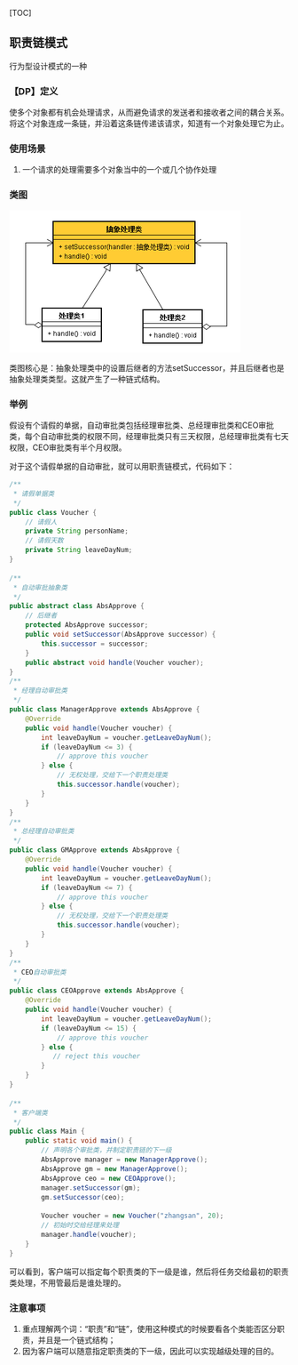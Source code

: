 [TOC]
## 职责链模式
行为型设计模式的一种

### 【DP】定义
使多个对象都有机会处理请求，从而避免请求的发送者和接收者之间的耦合关系。将这个对象连成一条链，并沿着这条链传递该请求，知道有一个对象处理它为止。

### 使用场景
1. 一个请求的处理需要多个对象当中的一个或几个协作处理 

### 类图
![职责链模式](https://github.com/tengyuanjack/Blogs/blob/master/attachments/graphs/design-pattern/%E8%81%8C%E8%B4%A3%E9%93%BE%E6%A8%A1%E5%BC%8F.png)

类图核心是：抽象处理类中的设置后继者的方法setSuccessor，并且后继者也是抽象处理类类型。这就产生了一种链式结构。

### 举例
假设有个请假的单据，自动审批类包括经理审批类、总经理审批类和CEO审批类，每个自动审批类的权限不同，经理审批类只有三天权限，总经理审批类有七天权限，CEO审批类有半个月权限。

对于这个请假单据的自动审批，就可以用职责链模式，代码如下：
```Java
/**
 * 请假单据类
 */
public class Voucher {
    // 请假人
    private String personName;
    // 请假天数
    private String leaveDayNum;
}

/**
 * 自动审批抽象类
 */
public abstract class AbsApprove {
    // 后继者
    protected AbsApprove successor;
    public void setSuccessor(AbsApprove successor) {
        this.successor = successor;
    }
    public abstract void handle(Voucher voucher);
}
/**
 * 经理自动审批类
 */
public class ManagerApprove extends AbsApprove {
    @Override
    public void handle(Voucher voucher) {
        int leaveDayNum = voucher.getLeaveDayNum();
        if (leaveDayNum <= 3) {
            // approve this voucher
        } else {
            // 无权处理，交给下一个职责处理类
            this.successor.handle(voucher);
        }
    }
}
/**
 * 总经理自动审批类
 */
public class GMApprove extends AbsApprove {
    @Override
    public void handle(Voucher voucher) {
        int leaveDayNum = voucher.getLeaveDayNum();
        if (leaveDayNum <= 7) {
            // approve this voucher
        } else {
            // 无权处理，交给下一个职责处理类
            this.successor.handle(voucher);
        }
    }
}
/**
 * CEO自动审批类
 */
public class CEOApprove extends AbsApprove {
    @Override
    public void handle(Voucher voucher) {
        int leaveDayNum = voucher.getLeaveDayNum();
        if (leaveDayNum <= 15) {
            // approve this voucher
        } else {
           // reject this voucher
        }
    }
}

/**
 * 客户端类
 */
public class Main {
    public static void main() {
        // 声明各个审批类，并制定职责链的下一级
        AbsApprove manager = new ManagerApprove();
        AbsApprove gm = new ManagerApprove();
        AbsApprove ceo = new CEOApprove();
        manager.setSuccessor(gm); 
        gm.setSuccessor(ceo); 

        Voucher voucher = new Voucher("zhangsan", 20);
        // 初始时交给经理来处理
        manager.handle(voucher);
    }
}
```

可以看到，客户端可以指定每个职责类的下一级是谁，然后将任务交给最初的职责类处理，不用管最后是谁处理的。

### 注意事项
1. 重点理解两个词：“职责”和“链”，使用这种模式的时候要看各个类能否区分职责，并且是一个链式结构；
2. 因为客户端可以随意指定职责类的下一级，因此可以实现越级处理的目的。


